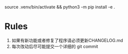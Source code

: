 source .venv/bin/activate && python3 -m pip install -e .

# Rules
1. 如果有新功能或者修复了程序请必须更新CHANGELOG.md
2. 每次改动后尽可能提交一个详细的 git commit
